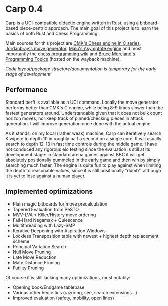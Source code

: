 # Carp 0.4

Carp is a UCI-compatible didactic engine written in Rust, using a bitboard-based piece-centric approach. The main goal of this project is to learn the basics of both Rust and Chess Programming.

Main sources for this project are [CMK's Chess engine in C series](https://www.youtube.com/watch?v=QUNP-UjujBM&list=PLmN0neTso3Jxh8ZIylk74JpwfiWNI76Cs), 
[Jordanbray's move generator](https://github.com/jordanbray/chess), [Malu's Asymptote engine](https://github.com/malu/asymptote)
and most importantly the [chess programming wiki](https://www.chessprogramming.org/Main_Page) and
[Bruce Moreland's Programming Topics](https://web.archive.org/web/20071026090003/http://www.brucemo.com/compchess/programming/index.htm)
(hosted on the wayback machine).

*Code layout/package structure/documentation is temporary for the early stage of development*

## Performance

Standard perft is available as a UCI command. Locally the move generator performs better than CMK's C engine,
while being 8-9 times slower than the fastest generators around. Understandable given
that it does not bulk count horizon moves, nor keep track of pinned/checking pieces in attack generation.
I will improve generation once done with the actual engine.

As it stands, on my local (rather weak) machine, Carp can iteratively search Kiwipete to depth 10 in roughly
half a second on a single core. It will usually search to depth 12-13 in fast time controls during the middle game.
I have not conduced any rigorous elo testing since the evaluation is still at its development stage:
in standard arena games against BBC it will get absolutely positionally pummeled in the early game
and then win by simply searching much faster.
The engine is quite fun to play against when limiting the depth to reasonable values, since
it is still positionally "dumb", although it is yet to lose against a human player.

## Implemented optimizations

* Plain magic bitboards for move precalculation
* Tapered Evaluation from PeSTO
* MVV-LVA + Killer/History move ordering
* Fail-Hard Negamax + Quiescence
* Multithreading with Lazy-SMP
* Iterative Deepening with Aspiration Windows
* Lockless Transposition table with newest + highest depth replacement scheme
* Principal Variation Search
* Null Move Pruning
* Late Move Reduction
* Mate Distance Pruning
* Futility Pruning

Of course it is still lacking many optimizations, most notably:

* Opening book/Endgame tablebase
* Various other heuristics (razoring, see, search extensions...)
* Improved evaluation (safety, mobility, open lines)

